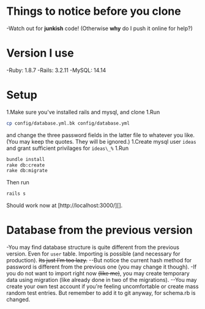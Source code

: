 # Things to notice before you clone
-Watch out for **junkish** code! (Otherwise **why** do I push it online for help?)

# Version I use
-Ruby: 1.8.7
-Rails: 3.2.11
-MySQL: 14.14

# Setup
1.Make sure you've installed rails and mysql, and clone
1.Run 
```bash
cp config/database.yml.bk config/database.yml
```
and change the three password fields in the latter file to whatever you like.
(You may keep the quotes. They will be ignored.)
1.Create mysql user `ideas` and grant sufficient privilages for `ideas\_%`
1.Run
```bash
bundle install
rake db:create
rake db:migrate
```

Then run
```bash
rails s
```
Should work now at [http://localhost:3000/][].

# Database from the previous version
-You may find database structure is quite different from the previous version.
Even for `user` table. Importing is possible (and necessary for production).
~~Its just I'm too lazy.~~
--But notice the current hash method for password is different from the previous
one (you may change it though).
-If you do not want to import right now ~~(like me)~~, you may create temporary
data using migration (like already done in two of the migrations).
--You may create your own test account if you're feeling uncomfortable or
create mass random test entries. But remember to add it to git anyway, 
for schema.rb is changed.
